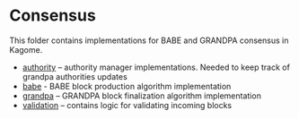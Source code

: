 [//]: # (
Copyright Quadrivium LLC
All Rights Reserved
SPDX-License-Identifier: Apache-2.0
)

# Consensus

This folder contains implementations for BABE and GRANDPA consensus in Kagome.

* [authority](authority) – authority manager implementations. Needed to keep track of grandpa authorities updates
* [babe](babe) - BABE block production algorithm implementation
* [grandpa](grandpa) – GRANDPA block finalization algorithm implementation
* [validation](validation) – contains logic for validating incoming blocks
